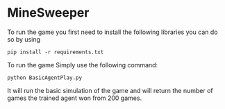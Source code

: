 # MineSweeper

To run the game you first need to install the following libraries you can do so by using
```
pip install -r requirements.txt
```
To run the game Simply use the following command:
```
python BasicAgentPlay.py
```

It will run the basic simulation of the game and will return the number of games the trained agent won
from 200 games.
